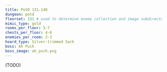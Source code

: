 ```yaml
---
title: PotD 131-140
dungeon: potd
floorset: 131 # used to determine enemy collection and image subdirectory
mimic_type: gold
rooms_per_floor: 5-7
chests_per_floor: 4-6
enemies_per_room: 2-3
hoard_type: Silver-trimmed Sack
boss: Ah Puch
boss_image: ah_puch.png
---
```


(TODO)
